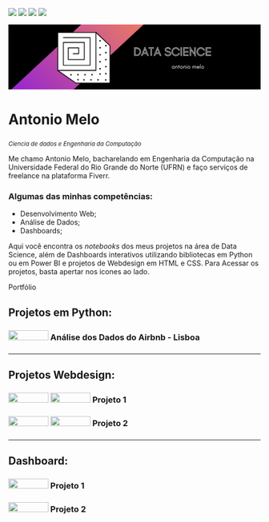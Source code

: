 <a href='https://www.linkedin.com/in/antonio-melo-6b3927201/'><img src="https://img.shields.io/badge/LinkedIn-0077B5?style=for-the-badge&logo=linkedin&logoColor=white"></a>
<a href='https://www.fiverr.com/users/antonio26_/seller_dashboard'><img src="https://img.shields.io/badge/fiverr-1DBF73?style=for-the-badge&amp;logo=fiverr&amp;logoColor=white"></a> 
<a href="https://medium.com/@antoniomlo"><img src="https://img.shields.io/badge/Medium-12100E?style=for-the-badge&logo=medium&logoColor=white"></a>
<a href='https://github.com/antoniomlo'><img src="https://img.shields.io/badge/GitHub-100000?style=for-the-badge&logo=github&logoColor=white"></a>

<p align="center">
  <img src="/img/DATA SCIENCE (1).png" >
</p>

# Antonio Melo
<sub>*Ciencia de dados e Engenharia da Computação*</sub>

Me chamo Antonio Melo, bacharelando em Engenharia da Computação na Universidade Federal do Rio Grande do Norte (UFRN) e faço serviços de freelance na plataforma Fiverr.

### **Algumas das minhas competências:**

* Desenvolvimento Web;
* Análise de Dados;
* Dashboards;

Aqui você encontra os *notebooks* dos meus projetos na área de Data Science, além de Dashboards interativos utilizando bibliotecas em Python ou em Power BI e projetos de Webdesign em HTML e CSS. Para Acessar os projetos, basta apertar nos icones ao lado.

<p>Portfólio</p>

## Projetos em Python:

<h3><a href='https://github.com/antoniomelo26/Data_Science/blob/main/Analisando_os_Dados_do_Airbnb.ipynb'><img height= "20px" width="80px"src="https://img.shields.io/badge/Jupyter-F37626.svg?&amp;style=for-the-badge&amp;logo=Jupyter&amp;logoColor=white"></a>     Análise dos Dados do Airbnb - Lisboa<h3>

---

## Projetos Webdesign:

<h3><a href='https://www.linkedin.com/in/antonio-melo-6b3927201/'><img height= "20px" width="80px"src="https://img.shields.io/badge/CSS3-1572B6?style=for-the-badge&logo=css3&logoColor=white"></a>
<a href='https://www.linkedin.com/in/antonio-melo-6b3927201/'><img height= "20px" width="80px"src="https://img.shields.io/badge/HTML5-E34F26?style=for-the-badge&logo=html5&logoColor=white"></a>     Projeto 1<h3>


<h3><a href='https://www.linkedin.com/in/antonio-melo-6b3927201/'><img height= "20px" width="80px"src="https://img.shields.io/badge/CSS3-1572B6?style=for-the-badge&logo=css3&logoColor=white"></a>
<a href='https://www.linkedin.com/in/antonio-melo-6b3927201/'><img height= "20px" width="80px" src="https://img.shields.io/badge/HTML5-E34F26?style=for-the-badge&logo=html5&logoColor=white"></a>     Projeto 2<h3>

---

## Dashboard:

<h3><a href="https://www.linkedin.com/in/antonio-melo-6b3927201/"><img height= "20px" width="80px" src="https://img.shields.io/badge/PowerBI-F2C811?style=for-the-badge&logo=Power%20BI&logoColor=white"></a>     Projeto 1<h3>

<h3><a href="https://www.linkedin.com/in/antonio-melo-6b3927201/"><img height= "20px" width="80px" src="https://img.shields.io/badge/Python-3776AB?style=for-the-badge&logo=python&logoColor=white"></a>     Projeto 2<h3>



